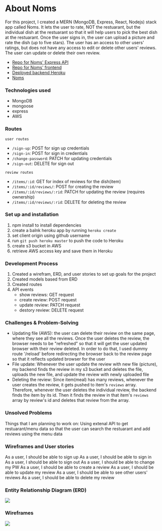 # About Noms
For this project, I created a MERN (MongoDB, Express, React, Nodejs) stack app called Noms. It lets the user to rate, NOT the restuarant, but the individual dish at the restuarant so that it will help users to pick the best dish at the restuarant. Once the user signs in, the user can upload a picture and rate the dish (up to five stars). The user has an access to other users' ratings, but does not have any access to edit or delete other users' reviews. The user can update or delete their own review.

- <a href=https://github.com/sookim-Boston/noms-backend>Repo for Noms' Express API</a>
- <a href=https://github.com/sookim914/noms>Repo for Noms' frontend </a>
- <a href=https://fast-peak-68836.herokuapp.com/>Deployed backend Heroku</a>
- <a href=https://sookim914.github.io/noms/>Noms</a>

### Technologies used
- MongoDB
- mongoose
- express
- AWS

### Routes

`user routes`
- `/sign-up`: POST for sign up credentials
- `/sign-in`: POST for sign in credentials
- `/change-password`: PATCH for updating credentials
- `/sign-out`: DELETE for sign out


`review routes`
- `/items/:id`: GET for index of reviews for the dish(item)
- `/items/:id/reviews/`: POST for creating the review
- `/items/:id/reviews/:rid`: PATCH for updating the review (requires ownership)
- `/items/:id/reviews/:rid`: DELETE for deleting the review

### Set up and installation
1. npm install to install dependencies
2. create a balnk heroku app by running `heroku create`
3. set client origin using github username
4. run `git push heroku master` to push the code to Heroku
5. create s3 bucket in AWS
6. retrieve AWS access key and save them in Heroku


### Development Process
1. Created a wirefram, ERD, and user stories to set up goals for the project
2. Created models based from ERD
3. Created routes
4. API events
    - show reviews: GET request
    - create review: POST request
    - update review: PATCH request
    - destory review: DELETE request


### Challenges & Problem-Solving
-  Updating file (AWS): the user can delete their review on the same page, where they see all the reviews. Once the user deletes the review, the browser needs to be "refreshed" so that it will get the user updated browser with their review deleted. In order to do that, I used dummy route '/reload' before redirecting the browser back to the review page so that it reflects updated browser for the user
- File update: Whenever the user update the review with new file (picture), my backend finds the review in my s3 bucket and deletes the file, uploads the new file, and update the review with newly uploaded file
- Deleting the review: Since item(meal) has many reviews, whenever the user creates the review, it gets pushed to item's `reviews` array. Therefore, whenever the user deletes the individual review, the backend finds the item by its id. Then it finds the review in that item's `reviews` array by review's id and deletes that review from the array.



### Unsolved Problems
Things that I am planning to work on:
Using extenal API to get restuarant/menu data so that the user can search the restuarant and add reviews using the menu data


### Wireframes and User stories
As a user, I should be able to sign up
As a user, I should be able to sign in
As a user, I should be able to sign out
As a user, I should be able to change my PW
As a user, I should be able to create a review
As a user, I should be able to update my review
As a user, I should be able to see other users' reviews
As a user, I should be able to delete my review

### Entity Relationship Diagram (ERD)

<img src=https://i.imgur.com/fTg1zXC.jpg>

### Wireframes

<img src=https://i.imgur.com/D7i26Bn.jpg>
